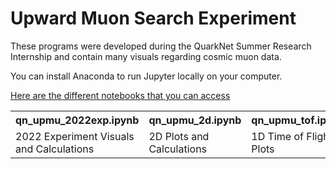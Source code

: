 # Upward Muon Search Experiment

These programs were developed during the QuarkNet Summer Research Internship and contain many visuals regarding cosmic muon data.

You can  install Anaconda to run Jupyter locally on your computer. 

<u>Here are the different notebooks that you can access</u>
<table style="width:100%">
  <tr>
    <th>qn_upmu_2022exp.ipynb</th>
    <th>qn_upmu_2d.ipynb</th>
    <th>qn_upmu_tof.ipynb</th>
  </tr>
  <tr>
    <td>2022 Experiment Visuals and Calculations</td>
    <td>2D Plots and Calculations</td>
    <td>1D Time of Flight Plots</td>
  </tr>
</table>








